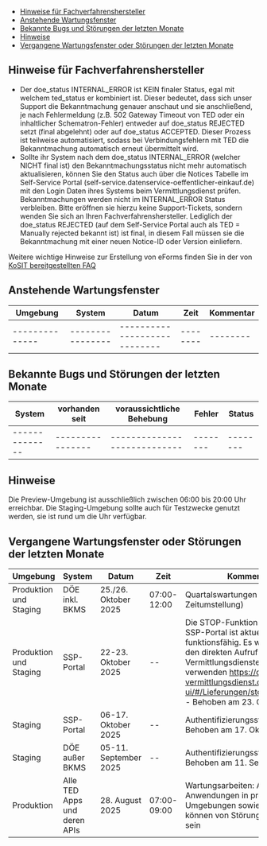 - [Hinweise für Fachverfahrenshersteller](#hinweise-für-fachverfahrenshersteller)
- [Anstehende Wartungsfenster](#anstehende-wartungsfenster)
- [Bekannte Bugs und Störungen der letzten Monate](#bekannte-bugs-und-störungen-der-letzten-monate)
- [Hinweise](#hinweise)
- [Vergangene Wartungsfenster oder Störungen der letzten Monate](#vergangene-wartungsfenster-oder-störungen-der-letzten-monate)

## Hinweise für Fachverfahrenshersteller
- Der doe_status INTERNAL_ERROR ist KEIN finaler Status, egal mit welchem ted_status er kombiniert ist. Dieser bedeutet, dass sich unser Support die Bekanntmachung genauer anschaut und sie anschließend, je nach Fehlermeldung (z.B. 502 Gateway Timeout von TED oder ein inhaltlicher Schematron-Fehler) entweder auf doe_status REJECTED setzt (final abgelehnt) oder auf doe_status ACCEPTED. Dieser Prozess ist teilweise automatisiert, sodass bei Verbindungsfehlern mit TED die Bekanntmachung automatisch erneut übermittelt wird.
- Sollte ihr System nach dem doe_status INTERNAL_ERROR (welcher NICHT final ist) den Bekanntmachungsstatus nicht mehr automatisch aktualisieren, können Sie den Status auch über die Notices Tabelle im Self-Service Portal (self-service.datenservice-oeffentlicher-einkauf.de) mit den Login Daten ihres Systems beim Vermittlungsdienst prüfen. Bekanntmachungen werden nicht im INTERNAL_ERROR Status verbleiben. Bitte eröffnen sie hierzu keine Support-Tickets, sondern wenden Sie sich an Ihren Fachverfahrenshersteller. Lediglich der doe_status REJECTED (auf dem Self-Service Portal auch als TED = Manually rejected bekannt ist) ist final, in diesem Fall müssen sie die Bekanntmachung mit einer neuen Notice-ID oder Version einliefern.

Weitere wichtige Hinweise zur Erstellung von eForms finden Sie in der von [KoSIT bereitgestellten FAQ](https://xeinkauf.de/eforms-de/faq/) 

## Anstehende Wartungsfenster

| Umgebung    | System                           | Datum      | Zeit              | Kommentar           |
|-------------|----------------------------------|------------|-------------------|---------------------|
|--------------|----------------|----------------------------|--------|--------|

## Bekannte Bugs und Störungen der letzten Monate

| System       | vorhanden seit | voraussichtliche Behebung | Fehler | Status |
|--------------|----------------|----------------------------|--------|--------|
|--------------|----------------|----------------------------|--------|--------|

## Hinweise

Die Preview-Umgebung ist ausschließlich zwischen 06:00 bis 20:00 Uhr erreichbar. Die Staging-Umgebung sollte auch für Testzwecke genutzt werden, sie ist rund um die Uhr verfügbar.

## Vergangene Wartungsfenster oder Störungen der letzten Monate

| Umgebung                 | System              | Datum      | Zeit              | Kommentar           |
|--------------------------|---------------------|------------|-------------------|---------------------|
| Produktion und Staging | DÖE inkl. BKMS | 25./26. Oktober 2025 | 07:00-12:00 | Quartalswartungen (inkl. Zeitumstellung) |
| Produktion und Staging | SSP-Portal |22-23. Oktober 2025 | -- |Die STOP-Funktion über das SSP-Portal ist aktuell nicht funktionsfähig. Es wird empfohlen, den direkten Aufruf des Vermittlungsdienstes zu verwenden https://ozg-vermittlungsdienst.de/q/swagger-ui/#/Lieferungen/stopPublication - Behoben am 23. Oktober 2025 |
| Staging | SSP-Portal | 06-17. Oktober 2025| -- | Authentifizierungsstörung - Behoben am 17. Oktober 2025 |
| Staging | DÖE außer BKMS | 05-11. September 2025 | -- | Authentifizierungsstörung - Behoben am 11. September 2025 |
| Produktion | Alle TED Apps und deren APIs | 28. August 2025 | 07:00-09:00 | Wartungsarbeiten: Alle TED-Anwendungen in produktiven Umgebungen sowie deren APIs können von Störungen betroffen sein |
